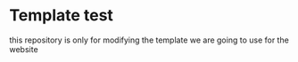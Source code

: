 # Template test

this repository is only for modifying the template we are going to use for the website